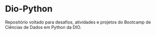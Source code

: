 # Dio-Python
Repositório voltado para desafios, atividades e projetos do Bootcamp de Ciências de Dados em Python da DIO.
